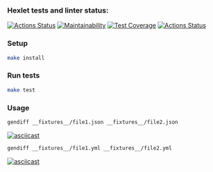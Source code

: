 ### Hexlet tests and linter status:

[![Actions Status](https://github.com/someden/frontend-project-lvl2/workflows/hexlet-check/badge.svg)](https://github.com/someden/frontend-project-lvl2/actions)
[![Maintainability](https://api.codeclimate.com/v1/badges/f3a1eae844343673bfc4/maintainability)](https://codeclimate.com/github/someden/frontend-project-lvl2/maintainability)
[![Test Coverage](https://api.codeclimate.com/v1/badges/f3a1eae844343673bfc4/test_coverage)](https://codeclimate.com/github/someden/frontend-project-lvl2/test_coverage)
[![Actions Status](https://github.com/someden/frontend-project-lvl2/actions/workflows/main.yml/badge.svg)](https://github.com/someden/frontend-project-lvl2/actions/workflows/main.yml)

### Setup

```sh
make install
```

### Run tests

```sh
make test
```

### Usage

```sh
gendiff __fixtures__/file1.json __fixtures__/file2.json
```

[![asciicast](https://asciinema.org/a/SirtRH5MlD3TXinCYwFbUSi3n.svg)](https://asciinema.org/a/SirtRH5MlD3TXinCYwFbUSi3n)

```sh
gendiff __fixtures__/file1.yml __fixtures__/file2.yml
```

[![asciicast](https://asciinema.org/a/RioG0TRXMVtlUoxgpGqmp5ol8.svg)](https://asciinema.org/a/RioG0TRXMVtlUoxgpGqmp5ol8)
